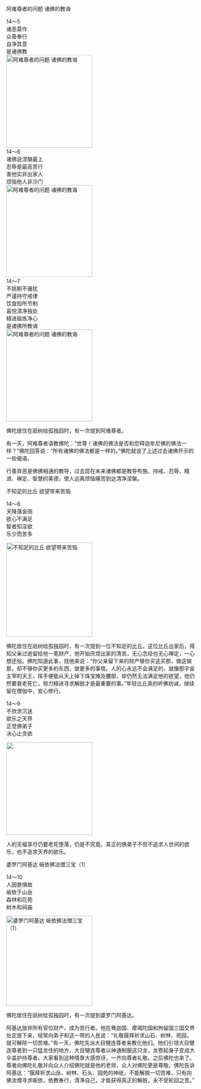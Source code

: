 阿难尊者的问题 诸佛的教诲

<div class="e2">
<div>
14～5<br>
 诸恶莫作<br>
 众善奉行<br>
 自净其意<br>
 是诸佛教
</div>
<img src="images/fjj-60-1.jpg" width="230" height="248" alt="阿难尊者的问题 诸佛的教诲"/>
</div>

<div class="e2">
<div>
14～6<br>
 诸佛说涅槃最上<br>
 忍辱是最高苦行<br>
 害他实非出家人<br>
 烦恼他人非沙门
</div>
<img src="images/fjj-60-2.jpg" width="230" height="246" alt="阿难尊者的问题 诸佛的教诲"/>
</div>

<div class="e2">
<div>
14～7<br>
 不挑剔不骚扰<br>
 严谨持守戒律<br>
 饮食知所节制<br>
 喜悦清净独处<br>
 精进锻炼净心<br>
 是诸佛所教诲
</div>
<img src="images/fjj-60-3.jpg" width="230" height="246" alt="阿难尊者的问题 诸佛的教诲"/>
</div>

佛陀居住在祇树给孤独园时，有一次提到阿难尊者。

有一天，阿难尊者请教佛陀：“世尊！诸佛的佛法是否和您释迦牟尼佛的佛法一样？”佛陀回答说：“所有诸佛的佛法都是一样的。”佛陀就说了上述过去诸佛开示的一些偈语。

行善弃恶是佛佛相通的教导，过去现在未来诸佛都是教导布施、持戒、忍辱、精进、禅定、智慧的美德，使人远离烦恼痛苦到达清净涅槃。

不知足的比丘 欲望带来苦恼

<div class="e2">
<div>
 <p class="p13-5">14～8<br>
 天降落金雨<br>
 欲心不满足<br>
 智者知淫欲<br>
 乐少而苦多</p> 
</div>
<img src="images/fjj-60-4.jpg" width="230" height="252" alt="不知足的比丘 欲望带来苦恼"/>
</div>

佛陀居住在祇树给孤独园时，有一次提到一位不知足的比丘。这位比丘出家后，得知父亲过逝留给他一笔财产，他开始厌烦出家的清苦，无心念经也无心禅定，一心想还俗。佛陀知道此事，找他来说：“你父亲留下来的财产够你买这买那，做这做那，却不够你买更多的东西，做更多的事情。人的心永远不会满足的，就像那宇宙主宰的天王，挥手便能从天上掉下珠宝掩及腰部，却仍然无法满足他的欲望，他仍然要衰老死亡，努力精进寻求解脱才是最重要的事。”年轻比丘真的听佛劝诫，继续留在僧伽中，安心修行。

<div class="e2">
<div>
 <p class="p13-5">14～9<br>
 不欣求沉迷<br>
 欲乐之天界<br>
 正觉佛弟子<br>
 决心止贪欲</p> 
</div>
<img src="images/fjj-60-5.jpg" width="230" height="248" alt=""/>
</div>

人的天福享尽仍要老死堕落，仍是不究竟。真正的佛弟子不但不追求人世间的欲乐，也不追求天界的欲乐。

婆罗门阿基达 皈依佛法僧三宝（1）

<div class="e2">
<div>
 <p class="p13-5">14～10<br>
 人因畏惧故<br>
 皈依于山岳<br>
 森林和花苑<br>
 树木和祠庙</p> 
</div>
<img src="images/fjj-60-6.jpg" width="230" height="241" alt="婆罗门阿基达 皈依佛法僧三宝（1）"/>
</div>

佛陀居住在祇树给孤独园时，有一次提到婆罗门阿基达。

阿基达放弃所有官位财产，成为苦行者。他在鸯迦国、摩竭陀国和拘留国三国交界处定居下来，经常向弟子和这一带的人民说：“礼敬膜拜祈求山石、树林、苑园，就可解除一切苦难。”有一天，佛陀先派大目犍连尊者来教化他们。他们引领大目犍连尊者到一只猛龙住的地方，大目犍连尊者以神通制服这只龙，龙卷起身子变成大伞盖护持尊者。大家看到这种情景大感惊讶，一齐向尊者礼敬。之后佛陀也来了。尊者向佛陀礼敬并向众人介绍佛陀就是他的老师，众人对佛陀更是尊敬。佛陀告诉阿基达：“膜拜祈求山岳、树林、石头、园苑的神祇，不能解脱一切苦难，只有向佛法僧寻求皈依，依教奉行，清净自己，才能获得真正的解脱，永不受轮回之苦。”
